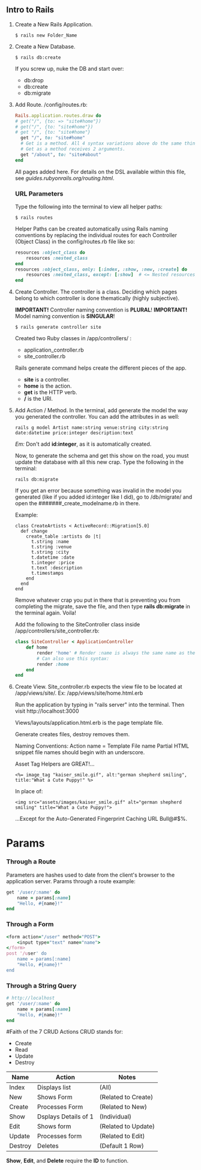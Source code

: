 Intro to Rails
-----------------
 1. Create a New Rails Application.

  	```
  	$ rails new Folder_Name
  	```

 2. Create a New Database.

   	```
  	$ rails db:create
  	```

  	If you screw up, nuke the DB and start over:
  	- db:drop
  	- db:create
  	- db:migrate

 3. Add Route.
 	/config/routes.rb:
	
	```Ruby
	Rails.application.routes.draw do
	# get("/", {to: => "site#home"})
	# get("/", {to: "site#home"})
	# get "/", {to: "site#home"}
	  get "/", to: "site#home"
	  # Get is a method. All 4 syntax variations above do the same thing in Ruby.
	  # Get as a method receives 2 arguments.
	  get "/about", to: "site#about"
	end
	```

	All pages added here.
	For details on the DSL available within this file, see *guides.rubyonrails.org/routing.html*.

	### URL Parameters
	Type the following into the terminal to view all helper paths:
	
	```
	$ rails routes
	```

	Helper Paths can be created automatically using Rails naming conventions by replacing the individual routes for each Controller (Object Class) in the config/routes.rb file like so:

	```Ruby
	resources :object_class do
	    resources :nested_class													# <= Nested resources/routes
	end
	resources :object_class, only: [:index, :show, :new, :create] do			# <= Only: limits to exactly what you need
		resources :nested_class, except: [:show]  # <= Nested resources/routes	# <= Except: excludes what you don't
	end
	```

 4. Create Controller.
	The controller is a class. Deciding which pages belong to which controller is done thematically (highly subjective).

	**IMPORTANT!** Controller naming convention is **PLURAL**!
	**IMPORTANT!** Model naming convention is **SINGULAR**!

	```
	$ rails generate controller site
	```

	Created two Ruby classes in /app/controllers/ :
	- application_controller.rb
	- site_controller.rb

	Rails generate command helps create the different pieces of the app.
	- **site** is a controller.
	- **home** is the action.
	- **get** is the HTTP verb.
	- **/** is the URI.

 5. Add Action / Method.
	In the terminal, add generate the model the way you generated the controller. You can add the attributes in as well:

	```
	rails g model Artist name:string venue:string city:string date:datetime price:integer description:text 
	```

	*Em:* Don't add **id:integer**, as it is automatically created.

	Now, to generate the schema and get this show on the road, you must update the database with all this new crap.
	Type the following in the terminal:

	```
	rails db:migrate
	```

	If you get an error because something was invalid in the model you generated (like if you added id:integer like I did), go to /db/migrate/ and open the #######_create_modelname.rb in there.

	Example:

	```
	class CreateArtists < ActiveRecord::Migration[5.0]
	  def change
	    create_table :artists do |t|
	      t.string :name
	      t.string :venue
	      t.string :city
	      t.datetime :date
	      t.integer :price
	      t.text :description
	      t.timestamps
	    end
	  end
	end
	```

	Remove whatever crap you put in there that is preventing you from completing the migrate, save the file, and then type **rails db:migrate** in the terminal again. Voila!

	Add the following to the SiteController class inside /app/controllers/site_controller.rb:
	```Ruby
	class SiteController < ApplicationController
		def home
			render 'home' # Render :name is always the same name as the view template
			# Can also use this syntax:
			render :home
		end
	end
	```

 6. Create View.
	Site_controller.rb expects the view file to be located at /app/views/site/.
	Ex: /app/views/site/home.html.erb

	Run the application by typing in "rails server" into the terminal.
	Then visit http://localhost:3000

	Views/layouts/application.html.erb is the page template file.

	Generate creates files, destroy removes them.

	Naming Conventions:
	Action name = Template File name
	Partial HTML snippet file names should begin with an underscore.

	Asset Tag Helpers are GREAT!...

	```
	<%= image_tag "kaiser_smile.gif", alt:"german shepherd smiling", title:"What a Cute Puppy!" %>
	````

	In place of:

	```
	<img src="assets/images/kaiser_smile.gif" alt="german shepherd smiling" title="What a Cute Puppy!">
	```

	...Except for the Auto-Generated Fingerprint Caching URL Bull@#$%.

# Params
### Through a Route
Parameters are hashes used to date from the client's browser to the application server. Params through a route example:
```ruby
get '/user/:name' do
	name = params[:name]
	"Hello, #{name}!"
end
```

### Through a Form
```ruby
<form action="/user" method="POST">
	<input type="text" name="name">
</form>
post '/user' do
	name = params[:name]
	"Hello, #{name}!"
end
```
### Through a String Query
```ruby
# http://localhost
get '/user/:name' do
	name = params[:name]
	"Hello, #{name}!"
end
```
#Faith of the 7 CRUD Actions
CRUD stands for:
- Create
- Read
- Update
- Destroy

| Name    | Action               | Notes               |
| ------- |----------------------| --------------------|
| Index   | Displays list        | (All)               |
| New     | Shows Form           | (Related to Create) |
| Create  | Processes Form       | (Related to New)    |		
| Show 	  | Dsplays Details of 1 | (Individual)        |
| Edit 	  | Shows form           | (Related to Update) |
| Update  | Processes form       | (Related to Edit)   |
| Destroy | Deletes              | (Default 1 Row)     |

**Show**, **Edit**, and **Delete** require the **ID** to function.